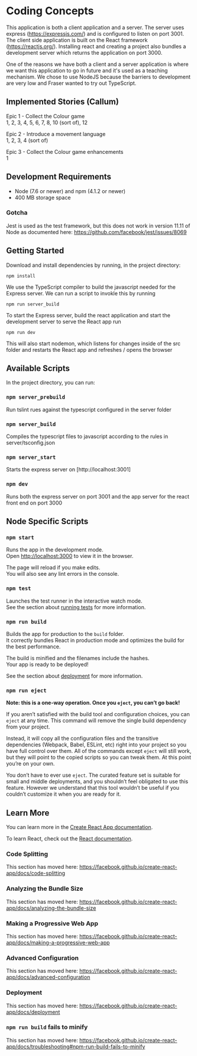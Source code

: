 # Coding Concepts
This application is both a client application and a server. The server uses express (https://expressjs.com/) and is configured to listen on port 3001. The client side application is built on the React framework (https://reactjs.org/). Installing react and creating a project also bundles a development server which returns the application on port 3000.

One of the reasons we have both a client and a server application is where we want this application to go in future and it's used as a teaching mechanism. We chose to use NodeJS because the barriers to development are very low and Fraser wanted to try out TypeScript.

## Implemented Stories (Callum)
Epic 1 - Collect the Colour game  
1, 2, 3, 4, 5, 6, 7, 8, 10 (sort of), 12  

Epic 2 - Introduce a movement language  
1, 2, 3, 4 (sort of) 

Epic 3 - Collect the Colour game enhancements  
1

## Development Requirements

* Node (7.6 or newer) and npm (4.1.2 or newer)
* 400 MB storage space

### Gotcha
Jest is used as the test framework, but this does not work in version 11.11 of Node as documented here: https://github.com/facebook/jest/issues/8069

## Getting Started

Download and install dependencies by running, in the project directory:

`npm install`

We use the TypeScript compiler to build the javascript needed for the Express server. We can run a script to invokle this by running

`npm run server_build`

To start the Express server, build the react application and start the development server to serve the React app run
 
 `npm run dev`

 This will also start nodemon, which listens for changes inside of the src folder and restarts the React app and refreshes / opens the browser

## Available Scripts

In the project directory, you can run:

### `npm server_prebuild`
Run tslint rues against the typescript configured in the server folder

### `npm server_build`
Compiles the typescript files to javascript according to the rules in server/tsconfig.json

### `npm server_start`
Starts the express server on [http://localhost:3001]

### `npm dev`
Runs both the express server on port 3001 and the app server for the react front end on port 3000

## Node Specific Scripts

### `npm start`

Runs the app in the development mode.<br>
Open [http://localhost:3000](http://localhost:3000) to view it in the browser.

The page will reload if you make edits.<br>
You will also see any lint errors in the console.

### `npm test`

Launches the test runner in the interactive watch mode.<br>
See the section about [running tests](https://facebook.github.io/create-react-app/docs/running-tests) for more information.

### `npm run build`

Builds the app for production to the `build` folder.<br>
It correctly bundles React in production mode and optimizes the build for the best performance.

The build is minified and the filenames include the hashes.<br>
Your app is ready to be deployed!

See the section about [deployment](https://facebook.github.io/create-react-app/docs/deployment) for more information.

### `npm run eject`

**Note: this is a one-way operation. Once you `eject`, you can’t go back!**

If you aren’t satisfied with the build tool and configuration choices, you can `eject` at any time. This command will remove the single build dependency from your project.

Instead, it will copy all the configuration files and the transitive dependencies (Webpack, Babel, ESLint, etc) right into your project so you have full control over them. All of the commands except `eject` will still work, but they will point to the copied scripts so you can tweak them. At this point you’re on your own.

You don’t have to ever use `eject`. The curated feature set is suitable for small and middle deployments, and you shouldn’t feel obligated to use this feature. However we understand that this tool wouldn’t be useful if you couldn’t customize it when you are ready for it.

## Learn More

You can learn more in the [Create React App documentation](https://facebook.github.io/create-react-app/docs/getting-started).

To learn React, check out the [React documentation](https://reactjs.org/).

### Code Splitting

This section has moved here: https://facebook.github.io/create-react-app/docs/code-splitting

### Analyzing the Bundle Size

This section has moved here: https://facebook.github.io/create-react-app/docs/analyzing-the-bundle-size

### Making a Progressive Web App

This section has moved here: https://facebook.github.io/create-react-app/docs/making-a-progressive-web-app

### Advanced Configuration

This section has moved here: https://facebook.github.io/create-react-app/docs/advanced-configuration

### Deployment

This section has moved here: https://facebook.github.io/create-react-app/docs/deployment

### `npm run build` fails to minify

This section has moved here: https://facebook.github.io/create-react-app/docs/troubleshooting#npm-run-build-fails-to-minify
